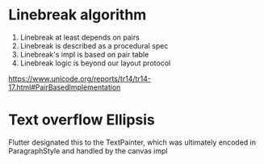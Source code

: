 # Linebreak algorithm
1. Linebreak at least depends on pairs
2. Linebreak is described as a procedural spec
3. Linebreak's impl is based on pair table
4. Linebreak logic is beyond our layout protocol

https://www.unicode.org/reports/tr14/tr14-17.html#PairBasedImplementation

# Text overflow Ellipsis
Flutter designated this to the TextPainter, which was ultimately encoded in ParagraphStyle and handled by the canvas impl